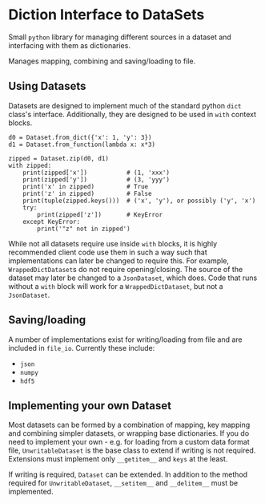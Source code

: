 # Diction Interface to DataSets
Small `python` library for managing different sources in a dataset and interfacing with them as dictionaries.

Manages mapping, combining and saving/loading to file.

## Using Datasets
Datasets are designed to implement much of the standard python `dict` class's interface. Additionally, they are designed to be used in `with` context blocks.

```
d0 = Dataset.from_dict({'x': 1, 'y': 3})
d1 = Dataset.from_function(lambda x: x*3)

zipped = Dataset.zip(d0, d1)
with zipped:
    print(zipped['x'])           # (1, 'xxx')
    print(zipped['y'])           # (3, 'yyy')
    print('x' in zipped)         # True
    print('z' in zipped)         # False
    print(tuple(zipped.keys()))  # ('x', 'y'), or possibly ('y', 'x')
    try:
        print(zipped['z'])       # KeyError
    except KeyError:
        print('"z" not in zipped')
```

While not all datasets require use inside `with` blocks, it is highly recommended client code use them in such a way such that implementations can later be changed to require this. For example, `WrappedDictDataset`s do not require opening/closing. The source of the dataset may later be changed to a `JsonDataset`, which does. Code that runs without a `with` block will work for a `WrappedDictDataset`, but not a `JsonDataset`.

## Saving/loading
A number of implementations exist for writing/loading from file and are included in `file_io`. Currently these include:
* `json`
* `numpy`
* `hdf5`

## Implementing your own Dataset
Most datasets can be formed by a combination of mapping, key mapping and combining simpler datasets, or wrapping base dictionaries. If you do need to implement your own - e.g. for loading from a custom data format file, `UnwritableDataset` is the base class to extend if writing is not required. Extensions must implement only `__getitem__` and `keys` at the least.

If writing is required, `Dataset` can be extended. In addition to the method required for `UnwritableDataset`, `__setitem__` and `__delitem__` must be implemented.
